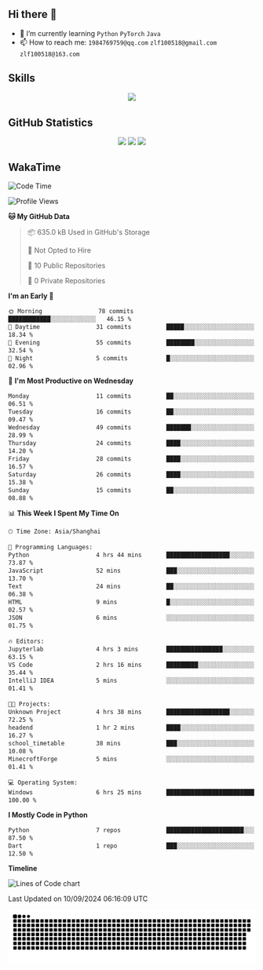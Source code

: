 ## Hi there 👋

- 🌱 I’m currently learning `Python` `PyTorch` `Java`
- 📫 How to reach me: `1984769759@qq.com` `zlf100518@gmail.com` `zlf100518@163.com`

## Skills
<div align="center"> <img src="https://skillicons.dev/icons?i=python,linux,git,github,html,css,js" /> </div>

## GitHub Statistics

<div align="center">
  <img src="https://github-readme-stats.vercel.app/api?username=mrcchenfeng&show_icons=true&theme=tokyonight" />
  <img src="https://github-readme-stats.vercel.app/api/top-langs/?username=mrcchenfeng&show_icons=true&theme=tokyonight" />
  <img src="https://github-readme-activity-graph.vercel.app/graph?username=mrcchenfeng&theme=xcode" />
</div>

## WakaTime

<!--START_SECTION:waka-->
![Code Time](http://img.shields.io/badge/Code%20Time-85%20hrs%2042%20mins-blue)

![Profile Views](http://img.shields.io/badge/Profile%20Views-2-blue)

**🐱 My GitHub Data** 

> 📦 635.0 kB Used in GitHub's Storage 
 > 
> 🚫 Not Opted to Hire
 > 
> 📜 10 Public Repositories 
 > 
> 🔑 0 Private Repositories 
 > 
**I'm an Early 🐤** 

```text
🌞 Morning                78 commits          ████████████░░░░░░░░░░░░░   46.15 % 
🌆 Daytime                31 commits          █████░░░░░░░░░░░░░░░░░░░░   18.34 % 
🌃 Evening                55 commits          ████████░░░░░░░░░░░░░░░░░   32.54 % 
🌙 Night                  5 commits           █░░░░░░░░░░░░░░░░░░░░░░░░   02.96 % 
```
📅 **I'm Most Productive on Wednesday** 

```text
Monday                   11 commits          ██░░░░░░░░░░░░░░░░░░░░░░░   06.51 % 
Tuesday                  16 commits          ██░░░░░░░░░░░░░░░░░░░░░░░   09.47 % 
Wednesday                49 commits          ███████░░░░░░░░░░░░░░░░░░   28.99 % 
Thursday                 24 commits          ████░░░░░░░░░░░░░░░░░░░░░   14.20 % 
Friday                   28 commits          ████░░░░░░░░░░░░░░░░░░░░░   16.57 % 
Saturday                 26 commits          ████░░░░░░░░░░░░░░░░░░░░░   15.38 % 
Sunday                   15 commits          ██░░░░░░░░░░░░░░░░░░░░░░░   08.88 % 
```


📊 **This Week I Spent My Time On** 

```text
🕑︎ Time Zone: Asia/Shanghai

💬 Programming Languages: 
Python                   4 hrs 44 mins       ██████████████████░░░░░░░   73.87 % 
JavaScript               52 mins             ███░░░░░░░░░░░░░░░░░░░░░░   13.70 % 
Text                     24 mins             ██░░░░░░░░░░░░░░░░░░░░░░░   06.38 % 
HTML                     9 mins              █░░░░░░░░░░░░░░░░░░░░░░░░   02.57 % 
JSON                     6 mins              ░░░░░░░░░░░░░░░░░░░░░░░░░   01.75 % 

🔥 Editors: 
Jupyterlab               4 hrs 3 mins        ████████████████░░░░░░░░░   63.15 % 
VS Code                  2 hrs 16 mins       █████████░░░░░░░░░░░░░░░░   35.44 % 
IntelliJ IDEA            5 mins              ░░░░░░░░░░░░░░░░░░░░░░░░░   01.41 % 

🐱‍💻 Projects: 
Unknown Project          4 hrs 38 mins       ██████████████████░░░░░░░   72.25 % 
headend                  1 hr 2 mins         ████░░░░░░░░░░░░░░░░░░░░░   16.27 % 
school_timetable         38 mins             ███░░░░░░░░░░░░░░░░░░░░░░   10.08 % 
MinecroftForge           5 mins              ░░░░░░░░░░░░░░░░░░░░░░░░░   01.41 % 

💻 Operating System: 
Windows                  6 hrs 25 mins       █████████████████████████   100.00 % 
```

**I Mostly Code in Python** 

```text
Python                   7 repos             ██████████████████████░░░   87.50 % 
Dart                     1 repo              ███░░░░░░░░░░░░░░░░░░░░░░   12.50 % 
```



**Timeline**

![Lines of Code chart](https://raw.githubusercontent.com/mrcchenfeng/mrcchenfeng/main/assets/bar_graph.png)


 Last Updated on 10/09/2024 06:16:09 UTC
<!--END_SECTION:waka-->

<div align="center"><img src="./assets/github-snake-dark.svg" /></div>

